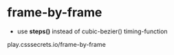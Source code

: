 # frame-by-frame
- use **steps()** instead of cubic-bezier() timing-function

play.csssecrets.io/frame-by-frame
![]()
``` html
```
